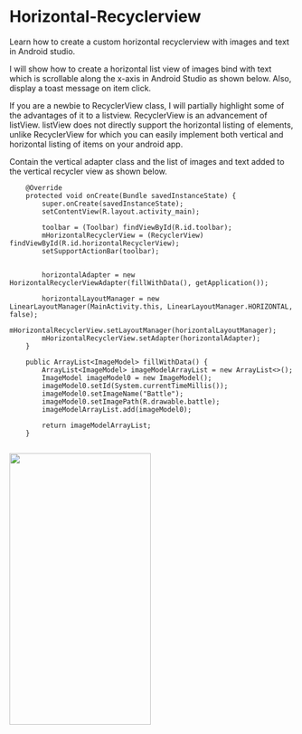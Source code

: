 # Horizontal-Recyclerview

Learn how to create a custom horizontal recyclerview with images and text in Android studio.

I will show how to create a horizontal list view of images bind with text which is scrollable along the x-axis in Android Studio as shown below. Also, display a toast message on item click.  

If you are a newbie to RecyclerView class, I will partially highlight some of the advantages of it to a listview. RecyclerView is an advancement of listView. listView does not directly support the horizontal listing of elements, unlike RecyclerView for which you can easily implement both vertical and horizontal listing of items on your android app.

Contain the vertical adapter class and the list of images and text added to the vertical recycler view as shown below.

```
    @Override
    protected void onCreate(Bundle savedInstanceState) {
        super.onCreate(savedInstanceState);
        setContentView(R.layout.activity_main);

        toolbar = (Toolbar) findViewById(R.id.toolbar);
        mHorizontalRecyclerView = (RecyclerView) findViewById(R.id.horizontalRecyclerView);
        setSupportActionBar(toolbar);


        horizontalAdapter = new HorizontalRecyclerViewAdapter(fillWithData(), getApplication());

        horizontalLayoutManager = new LinearLayoutManager(MainActivity.this, LinearLayoutManager.HORIZONTAL, false);
        mHorizontalRecyclerView.setLayoutManager(horizontalLayoutManager);
        mHorizontalRecyclerView.setAdapter(horizontalAdapter);
    }

    public ArrayList<ImageModel> fillWithData() {
        ArrayList<ImageModel> imageModelArrayList = new ArrayList<>();
        ImageModel imageModel0 = new ImageModel();
        imageModel0.setId(System.currentTimeMillis());
        imageModel0.setImageName("Battle");
        imageModel0.setImagePath(R.drawable.battle);
        imageModelArrayList.add(imageModel0);

        return imageModelArrayList;
    }
    
``````
<a href="url"><img src="https://github.com/sambhaji213/Horizontal-Recyclerview/blob/master/screenshot/device.png" align="left" height="480" width="250"></a>
